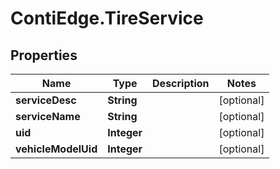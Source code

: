 # ContiEdge.TireService

## Properties
Name | Type | Description | Notes
------------ | ------------- | ------------- | -------------
**serviceDesc** | **String** |  | [optional] 
**serviceName** | **String** |  | [optional] 
**uid** | **Integer** |  | [optional] 
**vehicleModelUid** | **Integer** |  | [optional] 


